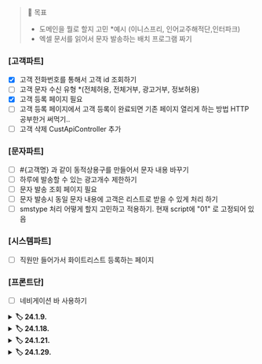 > 🎯 목표 <br>
> - 도메인을 뭘로 할지 고민 *예시 (이니스프리, 인어교주해적단,인터파크)
> - 엑셀 문서를 읽어서 문자 발송하는 배치 프로그램 짜기 <br>

### [고객파트]
- [x] 고객 전화번호를 통해서 고객 id 조회하기 <br>
- [ ] 고객 문자 수신 유형 *(전체허용, 전체거부, 광고거부, 정보허용) <br>
- [x] 고객 등록 페이지 필요<br>
- [ ] 고객 등록 페이지에서 고객 등록이 완료되면 기존 페이지 열리게 하는 방법 HTTP 공부한거 써먹기..
- [ ] 고객 삭제 CustApiController 추가

### [문자파트]
- [ ] #{고객명} 과 같이 동적상용구를 만들어서 문자 내용 바꾸기 <br>
- [ ] 하루에 발송할 수 있는 광고개수 제한하기 <br>
- [ ] 문자 발송 조회 페이지 필요 <br>
- [ ] 문자 발송시 동일 문자 내용에 고객은 리스트로 받을 수 있게 처리 하기 <br> 
- [ ] smstype 처리 어떻게 할지 고민하고 적용하기. 현재 script에 "01" 로 고정되어 있음 <br>

### [시스템파트]
- [ ] 직원만 들어가서 화이트리스트 등록하는 페이지 <br>

### [프론트단]
- [ ] 네비게이션 바 사용하기

<details> 
	<summary><b>🏷️ 24.1.9.</b></summary>
	<div markdown = "1">
		<ul>
            <li> 마크다운보면서 복습 및 기술블로그 포스팅할만한 것들을 기록
            </li>
            <li> 빈 생명주기 콜백 이론 복습
            </li>
		</ul>
	</div>
</details>
<details> 
	<summary><b>🏷️ 24.1.18.</b></summary>
	<div markdown = "1">
		<ul>
            <li> JS+제이쿼리 찾아보면서 기본 페이지 세팅
            </li>
            <li> 전화번호 입력시 빈값인 경우 alert창 뜨게 세팅 
            </li>
            <li> 고객등록페이지 만들고 + ajax 연결
            </li>
		</ul>
	</div>
</details>
<details> 
	<summary><b>🏷️ 24.1.21.</b></summary>
	<div markdown = "1">
		<ul>
            <li> @RestController랑 @Controller 차이를 알 수 있었다
            </li>
            <li> 고객 저장하고 조회하는 기능까지 연결
            </li>
		</ul>
	</div>
</details>
<details> 
	<summary><b>🏷️ 24.1.29.</b></summary>
	<div markdown = "1">
		<ul>
            <li> Swagger 를 사용해 HTTP API 문서화하기
            </li>
            <li> 고객 저장하고 조회하는 기능까지 연결
            </li>
		</ul>
	</div>
</details>